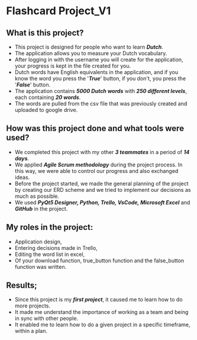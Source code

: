 # Flashcard Project_V1

## What is this project?

- This project is designed for people who want to learn ***Dutch***.
- The application allows you to measure your Dutch vocabulary.
- After logging in with the username you will create for the application, your progress is kept in the file created for you.
- Dutch words have English equivalents in the application, and if you know the word you press the '***True***' button, if you don't, you press the '***False***' button.
- The application contains ***5000 Dutch words*** with ***250 different levels***, each containing ***20 words***.
- The words are pulled from the csv file that was previously created and uploaded to google drive.

## How was this project done and what tools were used?

- We completed this project with my other ***3 teammates*** in a period of ***14 days***.
- We applied ***Agile Scrum methodology*** during the project process. In this way, we were able to control our progress and also exchanged ideas.
- Before the project started, we made the general planning of the project by creating our ERD scheme and we tried to implement our decisions as much as possible.
- We used ***PyQt5 Designer, Python, Trello, VsCode, Microsoft Excel*** and ***GitHub*** in the project.

## My roles in the project:
* Application design,
* Entering decisions made in Trello,
* Editing the word list in excel,
* Of your download function, true_button function and the false_button function was written.

## Results;
* Since this project is my ***first project***, it caused me to learn how to do more projects.
* It made me understand the importance of working as a team and being in sync with other people.
* It enabled me to learn how to do a given project in a specific timeframe, within a plan.
